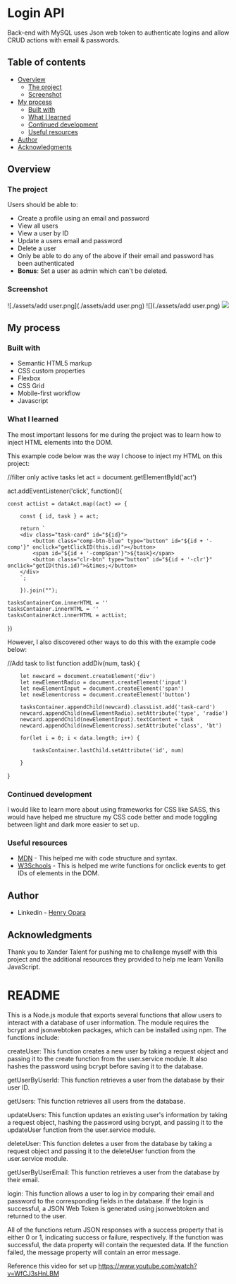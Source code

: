 # Login API

Back-end with MySQL uses Json web token to authenticate logins and allow CRUD actions with email & passwords.

## Table of contents

- [Overview](#overview)
  - [The project](#the-project)
  - [Screenshot](#screenshot)
- [My process](#my-process)
  - [Built with](#built-with)
  - [What I learned](#what-i-learned)
  - [Continued development](#continued-development)
  - [Useful resources](#useful-resources)
- [Author](#author)
- [Acknowledgments](#acknowledgments)

## Overview

### The project

Users should be able to:

- Create a profile using an email and password
- View all users
- View a user by ID
- Update a users email and password
- Delete a user
- Only be able to do any of the above if their email and password has been authenticated
- **Bonus**: Set a user as admin which can't be deleted.

### Screenshot

![./assets/add user.png](./assets/add user.png)
![](./assets/add user.png)
![](./images/todo3.png)

## My process

### Built with

- Semantic HTML5 markup
- CSS custom properties
- Flexbox
- CSS Grid
- Mobile-first workflow
- Javascript 

### What I learned

The most important lessons for me during the project was to learn how to inject HTML elements into the DOM. 

This example code below was the way I choose to inject my HTML on this project:

//filter only active tasks
let act = document.getElementById('act')

act.addEventListener('click', function(){

    const actList = dataAct.map((act) => {

        const { id, task } = act;

        return `
        <div class="task-card" id="${id}">
            <button class="comp-btn-blue" type="button" id="${id + '-comp'}" onclick="getClickID(this.id)"></button>
            <span id="${id + '-compSpan'}">${task}</span>
            <button class="clr-btn" type="button" id="${id + '-clr'}" onclick="getID(this.id)">&times;</button>
        </div>
        `;    

        }).join("");
    
    tasksContainerCom.innerHTML = ''
    tasksContainer.innerHTML = ''
    tasksContainerAct.innerHTML = actList;

})

However, I also discovered other ways to do this with the example code below:

//Add task to list
function addDiv(num, task) {

        let newcard = document.createElement('div')
        let newElementRadio = document.createElement('input')
        let newElementInput = document.createElement('span')
        let newElementcross = document.createElement('button')
    
        tasksContainer.appendChild(newcard).classList.add('task-card')
        newcard.appendChild(newElementRadio).setAttribute('type', 'radio')
        newcard.appendChild(newElementInput).textContent = task
        newcard.appendChild(newElementcross).setAttribute('class', 'bt')

        for(let i = 0; i < data.length; i++) {

            tasksContainer.lastChild.setAttribute('id', num)
    
        }
    
}

### Continued development

I would like to learn more about using frameworks for CSS like SASS, this would have helped me structure my CSS code better and mode toggling between light and dark more easier to set up.

### Useful resources

- [MDN](https://developer.mozilla.org/en-US/docs/Learn) - This helped me with code structure and syntax.
- [W3Schools](https://www.w3schools.com/) - This is helped me write functions for onclick events to get IDs of elements in the DOM.

## Author

- Linkedin - [Henry Opara](https://www.linkedin.com/in/henry-c-56323720b/)

## Acknowledgments

Thank you to Xander Talent for pushing me to challenge myself with this project and the additional resources they provided to help me learn Vanilla JavaScript.




# README

This is a Node.js module that exports several functions that allow users to interact with a database of user information. The module requires the bcrypt and jsonwebtoken packages, which can be installed using npm. The functions include:

createUser: This function creates a new user by taking a request object and passing it to the create function from the user.service module. It also hashes the password using bcrypt before saving it to the database.

getUserByUserId: This function retrieves a user from the database by their user ID.

getUsers: This function retrieves all users from the database.

updateUsers: This function updates an existing user's information by taking a request object, hashing the password using bcrypt, and passing it to the updateUser function from the user.service module.

deleteUser: This function deletes a user from the database by taking a request object and passing it to the deleteUser function from the user.service module.

getUserByUserEmail: This function retrieves a user from the database by their email.

login: This function allows a user to log in by comparing their email and password to the corresponding fields in the database. If the login is successful, a JSON Web Token is generated using jsonwebtoken and returned to the user.

All of the functions return JSON responses with a success property that is either 0 or 1, indicating success or failure, respectively. If the function was successful, the data property will contain the requested data. If the function failed, the message property will contain an error message.

Reference this video for set up https://www.youtube.com/watch?v=WfCJ3sHnLBM

